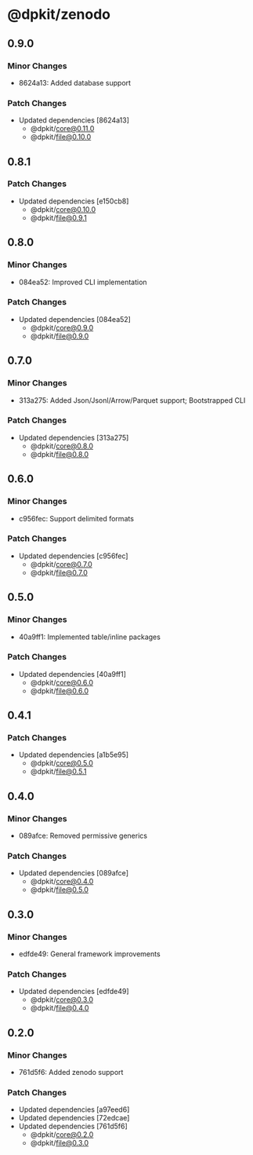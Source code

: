 # @dpkit/zenodo

## 0.9.0

### Minor Changes

- 8624a13: Added database support

### Patch Changes

- Updated dependencies [8624a13]
  - @dpkit/core@0.11.0
  - @dpkit/file@0.10.0

## 0.8.1

### Patch Changes

- Updated dependencies [e150cb8]
  - @dpkit/core@0.10.0
  - @dpkit/file@0.9.1

## 0.8.0

### Minor Changes

- 084ea52: Improved CLI implementation

### Patch Changes

- Updated dependencies [084ea52]
  - @dpkit/core@0.9.0
  - @dpkit/file@0.9.0

## 0.7.0

### Minor Changes

- 313a275: Added Json/Jsonl/Arrow/Parquet support; Bootstrapped CLI

### Patch Changes

- Updated dependencies [313a275]
  - @dpkit/core@0.8.0
  - @dpkit/file@0.8.0

## 0.6.0

### Minor Changes

- c956fec: Support delimited formats

### Patch Changes

- Updated dependencies [c956fec]
  - @dpkit/core@0.7.0
  - @dpkit/file@0.7.0

## 0.5.0

### Minor Changes

- 40a9ff1: Implemented table/inline packages

### Patch Changes

- Updated dependencies [40a9ff1]
  - @dpkit/core@0.6.0
  - @dpkit/file@0.6.0

## 0.4.1

### Patch Changes

- Updated dependencies [a1b5e95]
  - @dpkit/core@0.5.0
  - @dpkit/file@0.5.1

## 0.4.0

### Minor Changes

- 089afce: Removed permissive generics

### Patch Changes

- Updated dependencies [089afce]
  - @dpkit/core@0.4.0
  - @dpkit/file@0.5.0

## 0.3.0

### Minor Changes

- edfde49: General framework improvements

### Patch Changes

- Updated dependencies [edfde49]
  - @dpkit/core@0.3.0
  - @dpkit/file@0.4.0

## 0.2.0

### Minor Changes

- 761d5f6: Added zenodo support

### Patch Changes

- Updated dependencies [a97eed6]
- Updated dependencies [72edcae]
- Updated dependencies [761d5f6]
  - @dpkit/core@0.2.0
  - @dpkit/file@0.3.0
